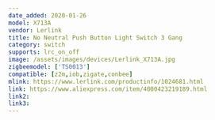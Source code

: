 ```yaml
---
date_added: 2020-01-26
model: X713A
vendor: Lerlink
title: No Neutral Push Button Light Switch 3 Gang
category: switch
supports: lrc_on_off
image: /assets/images/devices/Lerlink_X713A.jpg
zigbeemodel: ['TS0013']
compatible: [z2m,iob,zigate,conbee]
mlink: https://www.lerlink.com/productinfo/1024681.html
link: https://www.aliexpress.com/item/4000423219189.html
link2: 
link3: 
---
```

